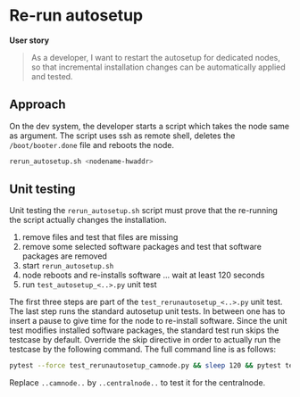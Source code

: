 # Re-run autosetup

**User story**
> As a developer, I want to restart the autosetup for dedicated nodes, so that incremental installation changes can be automatically applied and tested.

## Approach

On the dev system, the developer starts a script which takes the node same as argument. The script uses ssh as remote shell, deletes the `/boot/booter.done` file and reboots the node.

```bash
rerun_autosetup.sh <nodename-hwaddr>
```

## Unit testing

Unit testing the `rerun_autosetup.sh` script must prove that the re-running the script actually changes the installation. 

1. remove files and test that files are missing
1. remove some selected software packages and test that software packages are removed
1. start `rerun_autosetup.sh`
1. node reboots and re-installs software ... wait at least 120 seconds
1. run `test_autosetup_<..>.py` unit test

The first three steps are part of the `test_rerunautosetup_<..>.py` unit test. The last step runs the standard autosetup unit tests. In between one has to insert a pause to give time for the node to re-install software. Since the unit test modifies installed software packages, the standard test run skips the testcase by default. Override the skip directive in order to actually run the testcase by the following command. The full command line is as follows:

```bash
pytest --force test_rerunautosetup_camnode.py && sleep 120 && pytest test_autosetup_camnode.py
```

Replace `..camnode..` by `..centralnode..` to test it for the centralnode.